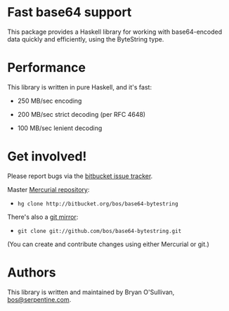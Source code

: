 # Fast base64 support

This package provides a Haskell library for working with base64-encoded
data quickly and efficiently, using the ByteString type.


# Performance

This library is written in pure Haskell, and it's fast:

* 250 MB/sec encoding

* 200 MB/sec strict decoding (per RFC 4648)

* 100 MB/sec lenient decoding


# Get involved!

Please report bugs via the
[bitbucket issue tracker](http://bitbucket.org/bos/base64-bytestring).

Master [Mercurial repository](http://bitbucket.org/bos/base64-bytestring):

* `hg clone http://bitbucket.org/bos/base64-bytestring`

There's also a [git mirror](http://github.com/bos/base64-bytestring):

* `git clone git://github.com/bos/base64-bytestring.git`

(You can create and contribute changes using either Mercurial or git.)


# Authors

This library is written and maintained by Bryan O'Sullivan,
<bos@serpentine.com>.
